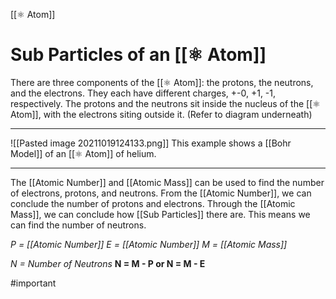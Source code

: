 [[⚛️ Atom]]
# Sub Particles of an [[⚛️ Atom]]
There are three components of the [[⚛️ Atom]]: the protons, the neutrons, and the electrons. They each have different charges, +-0, +1, -1, respectively. The protons and the neutrons sit inside the nucleus of the [[⚛️ Atom]], with the electrons siting outside it. (Refer to diagram underneath)

****
![[Pasted image 20211019124133.png]] This example shows a [[Bohr Model]] of an [[⚛️ Atom]] of helium.
****
The [[Atomic Number]] and [[Atomic Mass]] can be used to find the number of electrons, protons, and neutrons. From the [[Atomic Number]], we can conclude the number of protons and electrons. Through the [[Atomic Mass]], we can conclude how [[Sub Particles]] there are.  This means we can find the number of neutrons.

*P = [[Atomic Number]]*
*E = [[Atomic Number]]*
*M = [[Atomic Mass]]*

*N = Number of Neutrons*
**N = M - P or N = M - E**


#important 